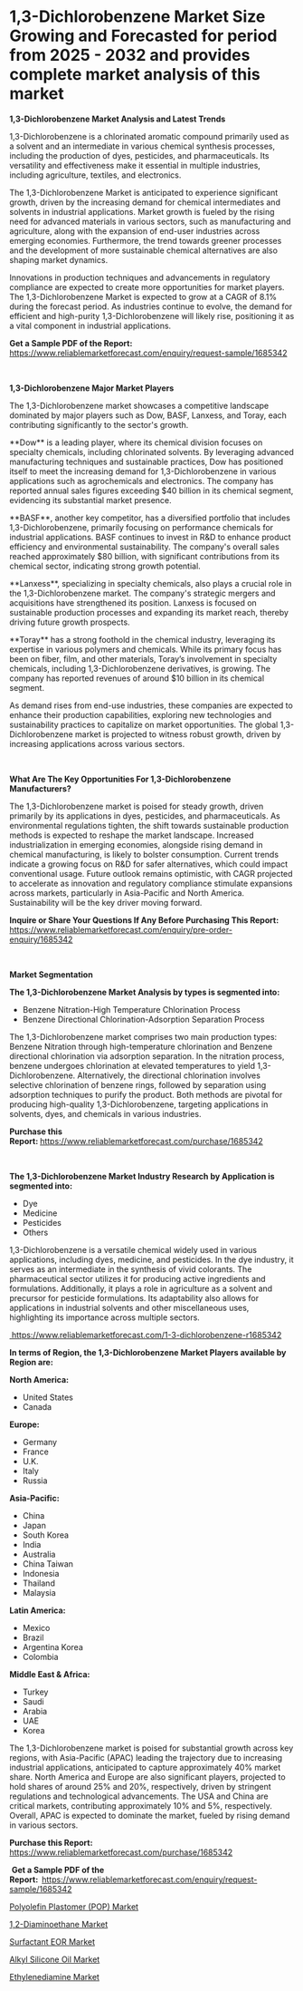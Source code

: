 <p><h1>1,3-Dichlorobenzene Market Size Growing and Forecasted for period from 2025 - 2032 and provides complete market analysis of this market</h1></p><p><strong>1,3-Dichlorobenzene Market Analysis and Latest Trends</strong></p>
<p><p>1,3-Dichlorobenzene is a chlorinated aromatic compound primarily used as a solvent and an intermediate in various chemical synthesis processes, including the production of dyes, pesticides, and pharmaceuticals. Its versatility and effectiveness make it essential in multiple industries, including agriculture, textiles, and electronics.</p><p>The 1,3-Dichlorobenzene Market is anticipated to experience significant growth, driven by the increasing demand for chemical intermediates and solvents in industrial applications. Market growth is fueled by the rising need for advanced materials in various sectors, such as manufacturing and agriculture, along with the expansion of end-user industries across emerging economies. Furthermore, the trend towards greener processes and the development of more sustainable chemical alternatives are also shaping market dynamics.</p><p>Innovations in production techniques and advancements in regulatory compliance are expected to create more opportunities for market players. The 1,3-Dichlorobenzene Market is expected to grow at a CAGR of 8.1% during the forecast period. As industries continue to evolve, the demand for efficient and high-purity 1,3-Dichlorobenzene will likely rise, positioning it as a vital component in industrial applications.</p></p>
<p><strong>Get a Sample PDF of the Report:&nbsp;</strong> <a href="https://www.reliablemarketforecast.com/enquiry/request-sample/1685342?utm_campaign=1110&utm_medium=2&utm_source=Github&utm_content=ia&utm_term=26032025&utm_id=13-dichlorobenzene">https://www.reliablemarketforecast.com/enquiry/request-sample/1685342</a></p>
<p>&nbsp;</p>
<p><strong>1,3-Dichlorobenzene Major Market Players</strong></p>
<p><p>The 1,3-Dichlorobenzene market showcases a competitive landscape dominated by major players such as Dow, BASF, Lanxess, and Toray, each contributing significantly to the sector's growth.</p><p>**Dow** is a leading player, where its chemical division focuses on specialty chemicals, including chlorinated solvents. By leveraging advanced manufacturing techniques and sustainable practices, Dow has positioned itself to meet the increasing demand for 1,3-Dichlorobenzene in various applications such as agrochemicals and electronics. The company has reported annual sales figures exceeding $40 billion in its chemical segment, evidencing its substantial market presence.</p><p>**BASF**, another key competitor, has a diversified portfolio that includes 1,3-Dichlorobenzene, primarily focusing on performance chemicals for industrial applications. BASF continues to invest in R&D to enhance product efficiency and environmental sustainability. The company's overall sales reached approximately $80 billion, with significant contributions from its chemical sector, indicating strong growth potential.</p><p>**Lanxess**, specializing in specialty chemicals, also plays a crucial role in the 1,3-Dichlorobenzene market. The company's strategic mergers and acquisitions have strengthened its position. Lanxess is focused on sustainable production processes and expanding its market reach, thereby driving future growth prospects.</p><p>**Toray** has a strong foothold in the chemical industry, leveraging its expertise in various polymers and chemicals. While its primary focus has been on fiber, film, and other materials, Toray’s involvement in specialty chemicals, including 1,3-Dichlorobenzene derivatives, is growing. The company has reported revenues of around $10 billion in its chemical segment.</p><p>As demand rises from end-use industries, these companies are expected to enhance their production capabilities, exploring new technologies and sustainability practices to capitalize on market opportunities. The global 1,3-Dichlorobenzene market is projected to witness robust growth, driven by increasing applications across various sectors.</p></p>
<p>&nbsp;</p>
<p><strong>What Are The Key Opportunities For 1,3-Dichlorobenzene Manufacturers?</strong></p>
<p><p>The 1,3-Dichlorobenzene market is poised for steady growth, driven primarily by its applications in dyes, pesticides, and pharmaceuticals. As environmental regulations tighten, the shift towards sustainable production methods is expected to reshape the market landscape. Increased industrialization in emerging economies, alongside rising demand in chemical manufacturing, is likely to bolster consumption. Current trends indicate a growing focus on R&D for safer alternatives, which could impact conventional usage. Future outlook remains optimistic, with CAGR projected to accelerate as innovation and regulatory compliance stimulate expansions across markets, particularly in Asia-Pacific and North America. Sustainability will be the key driver moving forward.</p></p>
<p><strong>Inquire or Share Your Questions If Any Before Purchasing This Report:</strong> <a href="https://www.reliablemarketforecast.com/enquiry/pre-order-enquiry/1685342?utm_campaign=1110&utm_medium=2&utm_source=Github&utm_content=ia&utm_term=26032025&utm_id=13-dichlorobenzene">https://www.reliablemarketforecast.com/enquiry/pre-order-enquiry/1685342</a></p>
<p>&nbsp;</p>
<p><strong>Market Segmentation</strong></p>
<p><strong>The 1,3-Dichlorobenzene Market Analysis by types is segmented into:</strong></p>
<p><ul><li>Benzene Nitration-High Temperature Chlorination Process</li><li>Benzene Directional Chlorination-Adsorption Separation Process</li></ul></p>
<p><p>The 1,3-Dichlorobenzene market comprises two main production types: Benzene Nitration through high-temperature chlorination and Benzene directional chlorination via adsorption separation. In the nitration process, benzene undergoes chlorination at elevated temperatures to yield 1,3-Dichlorobenzene. Alternatively, the directional chlorination involves selective chlorination of benzene rings, followed by separation using adsorption techniques to purify the product. Both methods are pivotal for producing high-quality 1,3-Dichlorobenzene, targeting applications in solvents, dyes, and chemicals in various industries.</p></p>
<p><strong>Purchase this Report:&nbsp;</strong><a href="https://www.reliablemarketforecast.com/purchase/1685342?utm_campaign=1110&utm_medium=2&utm_source=Github&utm_content=ia&utm_term=26032025&utm_id=13-dichlorobenzene">https://www.reliablemarketforecast.com/purchase/1685342</a></p>
<p>&nbsp;</p>
<p><strong>The 1,3-Dichlorobenzene Market Industry Research by Application is segmented into:</strong></p>
<p><ul><li>Dye</li><li>Medicine</li><li>Pesticides</li><li>Others</li></ul></p>
<p><p>1,3-Dichlorobenzene is a versatile chemical widely used in various applications, including dyes, medicine, and pesticides. In the dye industry, it serves as an intermediate in the synthesis of vivid colorants. The pharmaceutical sector utilizes it for producing active ingredients and formulations. Additionally, it plays a role in agriculture as a solvent and precursor for pesticide formulations. Its adaptability also allows for applications in industrial solvents and other miscellaneous uses, highlighting its importance across multiple sectors.</p></p>
<p><a href="https://www.reliablemarketforecast.com/1-3-dichlorobenzene-r1685342?utm_campaign=1110&utm_medium=2&utm_source=Github&utm_content=ia&utm_term=26032025&utm_id=13-dichlorobenzene">&nbsp;https://www.reliablemarketforecast.com/1-3-dichlorobenzene-r1685342</a></p>
<p><strong>In terms of Region, the 1,3-Dichlorobenzene Market Players available by Region are:</strong></p>
<p>
    <p> <strong> North America: </strong>
        <ul>
            <li>United States</li>
            <li>Canada</li>
        </ul>
        </p> 
    <p> <strong> Europe: </strong>
        <ul>
            <li>Germany</li>
            <li>France</li>
            <li>U.K.</li>
            <li>Italy</li>
            <li>Russia</li>
        </ul>
        </p> 
    <p> <strong> Asia-Pacific: </strong>
        <ul>
            <li>China</li>
            <li>Japan</li>
            <li>South Korea</li>
            <li>India</li>
            <li>Australia</li>
            <li>China Taiwan</li>
            <li>Indonesia</li>
            <li>Thailand</li>
            <li>Malaysia</li>
        </ul>
        </p> 
    <p> <strong> Latin America: </strong>
        <ul>
            <li>Mexico</li>
            <li>Brazil</li>
            <li>Argentina Korea</li>
            <li>Colombia</li>
        </ul>
        </p> 
    <p> <strong> Middle East & Africa: </strong>
        <ul>
            <li>Turkey</li>
            <li>Saudi</li>
            <li>Arabia</li>
            <li>UAE</li>
            <li>Korea</li>
        </ul>
    </p>
    </p>
<p><p>The 1,3-Dichlorobenzene market is poised for substantial growth across key regions, with Asia-Pacific (APAC) leading the trajectory due to increasing industrial applications, anticipated to capture approximately 40% market share. North America and Europe are also significant players, projected to hold shares of around 25% and 20%, respectively, driven by stringent regulations and technological advancements. The USA and China are critical markets, contributing approximately 10% and 5%, respectively. Overall, APAC is expected to dominate the market, fueled by rising demand in various sectors.</p></p>
<p><strong>Purchase this Report: </strong><a href="https://www.reliablemarketforecast.com/purchase/1685342?utm_campaign=1110&utm_medium=2&utm_source=Github&utm_content=ia&utm_term=26032025&utm_id=13-dichlorobenzene">https://www.reliablemarketforecast.com/purchase/1685342</a></p>
<p>&nbsp;<strong>Get a Sample PDF of the Report:&nbsp;&nbsp;</strong><a href="https://www.reliablemarketforecast.com/enquiry/request-sample/1685342?utm_campaign=1110&utm_medium=2&utm_source=Github&utm_content=ia&utm_term=26032025&utm_id=13-dichlorobenzene">https://www.reliablemarketforecast.com/enquiry/request-sample/1685342</a></p>
<p><strong></strong></p>
<p><p><a href="https://github.com/prumrupear/Market-Research-Report-List-1/blob/main/polyolefin-plastomer-pop-market.md?utm_campaign=1110&utm_medium=2&utm_source=Github&utm_content=ia&utm_term=26032025&utm_id=13-dichlorobenzene">Polyolefin Plastomer (POP) Market</a></p><p><a href="https://github.com/romeoacuffap/Market-Research-Report-List-1/blob/main/12-diaminoethane-market.md?utm_campaign=1110&utm_medium=2&utm_source=Github&utm_content=ia&utm_term=26032025&utm_id=13-dichlorobenzene">1,2-Diaminoethane Market</a></p><p><a href="https://github.com/goreabeeran/Market-Research-Report-List-1/blob/main/surfactant-eor-market.md?utm_campaign=1110&utm_medium=2&utm_source=Github&utm_content=ia&utm_term=26032025&utm_id=13-dichlorobenzene">Surfactant EOR Market</a></p><p><a href="https://github.com/klinzenisaa/Market-Research-Report-List-1/blob/main/alkyl-silicone-oil-market.md?utm_campaign=1110&utm_medium=2&utm_source=Github&utm_content=ia&utm_term=26032025&utm_id=13-dichlorobenzene">Alkyl Silicone Oil Market</a></p><p><a href="https://github.com/kelttnandan9/Market-Research-Report-List-1/blob/main/ethylenediamine-market.md?utm_campaign=1110&utm_medium=2&utm_source=Github&utm_content=ia&utm_term=26032025&utm_id=13-dichlorobenzene">Ethylenediamine Market</a></p></p>